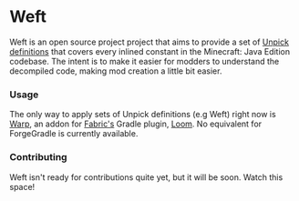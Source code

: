 # Weft
Weft is an open source project project that aims to provide a set of [Unpick definitions](https://github.com/WeaveMC/unpick/wiki/Unpick-Format) that covers every inlined constant in the Minecraft: Java Edition codebase. The intent is to make it easier for modders to understand the decompiled code, making mod creation a little bit easier.

### Usage
The only way to apply sets of Unpick definitions (e.g Weft) right now is [Warp](https://github.com/WeaveMC/warp), an addon for [Fabric's](https://github.com/FabricMC) Gradle plugin, [Loom](https://github.com/FabricMC/fabric-loom). No equivalent for ForgeGradle is currently available.

### Contributing
Weft isn't ready for contributions quite yet, but it will be soon. Watch this space!
